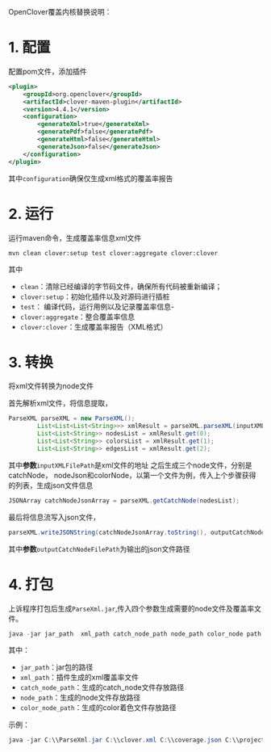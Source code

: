 OpenClover覆盖内核替换说明：

# 1. 配置
配置pom文件，添加插件

```xml
<plugin>
    <groupId>org.openclover</groupId>
    <artifactId>clover-maven-plugin</artifactId>
    <version>4.4.1</version>    
    <configuration>      
        <generateXml>true</generateXml>
        <generatePdf>false</generatePdf>
        <generateHtml>false</generateHtml>
        <generateJson>false</generateJson>
    </configuration> 
</plugin>
```
其中`configuration`确保仅生成xml格式的覆盖率报告

# 2. 运行
运行maven命令，生成覆盖率信息xml文件
```
mvn clean clover:setup test clover:aggregate clover:clover
```
其中
- `clean`：清除已经编译的字节码文件，确保所有代码被重新编译；
- `clover:setup`：初始化插件以及对源码进行插桩
- `test`： 编译代码，运行用例以及记录覆盖率信息-
- `clover:aggregate`：整合覆盖率信息
- `clover:clover`：生成覆盖率报告（XML格式）

# 3. 转换
将xml文件转换为node文件

首先解析xml文件，将信息提取，
```java
ParseXML parseXML = new ParseXML();
        List<List<List<String>>> xmlResult = parseXML.parseXML(inputXMLFilePath);
        List<List<String>> nodesList = xmlResult.get(0);
        List<List<String>> colorsList = xmlResult.get(1);
        List<List<String>> edgesList = xmlResult.get(2);
```
其中**参数**`inputXMLFilePath`是xml文件的地址
之后生成三个node文件，分别是catchNode， nodeJson和colorNode，以第一个文件为例，传入上个步骤获得的列表，生成json文件信息
```java
JSONArray catchNodeJsonArray = parseXML.getCatchNode(nodesList);
```
最后将信息流写入json文件，
```java
parseXML.writeJSONString(catchNodeJsonArray.toString(), outputCatchNodeFilePath);
```
其中**参数**`outputCatchNodeFilePath`为输出的json文件路径



# 4. 打包

上诉程序打包后生成`ParseXml.jar`,传入四个参数生成需要的node文件及覆盖率文件。
```powershell
java -jar jar_path  xml_path catch_node_path node_path color_node path
```
其中：

- `jar_path`：jar包的路径
- `xml_path`：插件生成的xml覆盖率文件
- `catch_node_path`：生成的catch_node文件存放路径
- `node_path`：生成的node文件存放路径
- `color_node_path`：生成的color着色文件存放路径

示例：

```powershell
java -jar C:\\ParseXml.jar C:\\clover.xml C:\\coverage.json C:\\project.json C:\\color.json
```